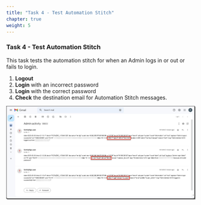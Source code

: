 ```yaml
---
title: "Task 4 - Test Automation Stitch"
chapter: true
weight: 5
---
```


### Task 4 - Test Automation Stitch

This task tests the automation stitch for when an Admin logs in or out or fails to login.

1. **Logout**
1. **Login** with an incorrect password
1. **Login** with the correct password
1. **Check** the destination email for Automation Stitch messages.

  ![stitchtask4](../images/stitch_task4-01.jpg)
